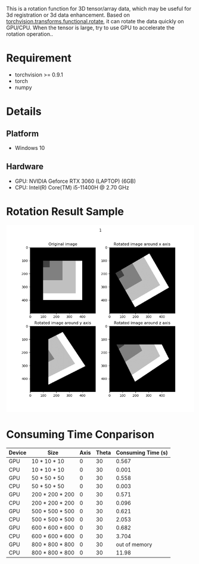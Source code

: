 This is a rotation function for 3D tensor/array data, which may be useful for 3d registration or 3d data enhancement. Based on [torchvision.transforms.functional.rotate](http://pytorch.org/vision/main/generated/torchvision.transforms.functional.rotate.html), it can rotate the data quickly on GPU/CPU. When the tensor is large, try to use GPU to accelerate the rotation operation..

# Requirement
- torchvision >= 0.9.1
- torch
- numpy

# Details
## Platform
- Windows 10
## Hardware
- GPU: NVIDIA Geforce RTX 3060 (LAPTOP) (6GB)
- CPU: Intel(R) Core(TM) i5-11400H @ 2.70 GHz

# Rotation Result Sample
![](rotation_results.png)

# Consuming Time Conparison
| Device | Size | Axis |Theta | Consuming Time (s) |
| ------ | ------ | ------ | ------ | ------ |
| GPU | 10 * 10 * 10 | 0 | 30 | 0.567 |
| CPU | 10 * 10 * 10 | 0 | 30 | 0.001 |
| GPU | 50 * 50 * 50 | 0 | 30 | 0.558 |
| CPU | 50 * 50 * 50 | 0 | 30 | 0.003 |
| GPU | 200 * 200 * 200 | 0 | 30 | 0.571 |
| CPU | 200 * 200 * 200 | 0 | 30 | 0.096 |
| GPU | 500 * 500 * 500 | 0 | 30 | 0.621 |
| CPU | 500 * 500 * 500 | 0 | 30 | 2.053 |
| GPU | 600 * 600 * 600 | 0 | 30 | 0.682 |
| CPU | 600 * 600 * 600 | 0 | 30 | 3.704 |
| GPU | 800 * 800 * 800 | 0 | 30 | out of memory |
| CPU | 800 * 800 * 800 | 0 | 30 | 11.98 |
